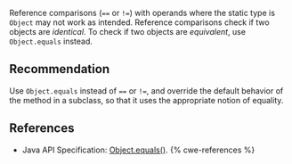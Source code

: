 Reference comparisons (`==` or `!=`) with operands where the static type is `Object` may not work as intended. Reference comparisons check if two objects are *identical*. To check if two objects are *equivalent*, use `Object.equals` instead.


## Recommendation
Use `Object.equals` instead of `==` or `!=`, and override the default behavior of the method in a subclass, so that it uses the appropriate notion of equality.


## References
* Java API Specification: [Object.equals()](https://docs.oracle.com/en/java/javase/11/docs/api/java.base/java/lang/Object.html#equals(java.lang.Object)).
{% cwe-references %}
